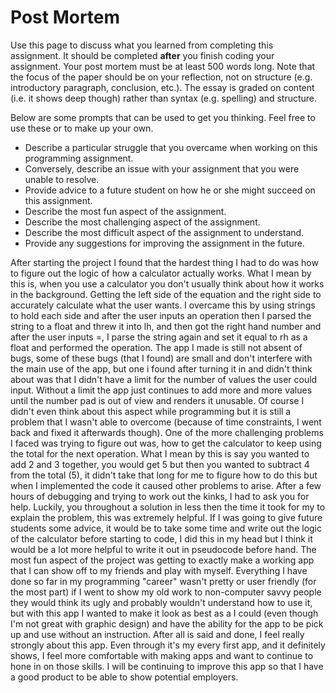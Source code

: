 # Post Mortem
Use this page to discuss what you learned from completing this assignment.  It should be completed **after** you finish coding your assignment. Your post mortem must be at least 500 words long.  Note that the focus of the paper should be on your reflection, not on structure (e.g. introductory paragraph, conclusion, etc.).  The essay is graded on content (i.e. it shows deep though) rather than syntax (e.g. spelling) and structure.  

Below are some prompts that can be used to get you thinking.  Feel free to use these or to make up your own.
* Describe a particular struggle that you overcame when working on this programming assignment.
* Conversely, describe an issue with your assignment that you were unable to resolve.
* Provide advice to a future student on how he or she might succeed on this assignment.
* Describe the most fun aspect of the assignment.
* Describe the most challenging aspect of the assignment.
* Describe the most difficult aspect of the assignment to understand.
* Provide any suggestions for improving the assignment in the future.


After starting the project I found that the hardest thing I had to do was how to figure out the logic of how a calculator actually works. What I mean by this is, when you use a calculator you don't usually think about how it works in the background. Getting the left side of the equation and the right side to accurately calculate what the user wants. I overcame this by using strings to hold each side and after the user inputs an operation then I parsed the string to a float and threw it into lh, and then got the right hand number and after the user inputs =, I parse the string again and set it equal to rh as a float and performed the operation. The app I made is still not absent of bugs, some of these bugs (that I found) are small and don't interfere with the main use of the app, but one i found after turning it in and didn't think about was that I didn't have a limit for the number of values the user could input. Without a limit the app just continues to add more and more values until the number pad is out of view and renders it unusable. Of course I didn't even think about this aspect while programming but it is still a problem that I wasn't able to overcome (because of time constraints, I went back and fixed it afterwards though). One of the more challenging problems I faced was trying to figure out was, how to get the calculator to keep using the total for the next operation. What I mean by this is say you wanted to add 2 and 3 together, you would get 5 but then you wanted to subtract 4 from the total (5), it didn't take that long for me to figure how to do this but when I implemented the code it caused other problems to arise. After a few hours of debugging and trying to work out the kinks, I had to ask you for help. Luckily, you throughout a solution in less then the time it took for my to explain the problem, this was extremely helpful. If I was going to give future students some advice, it would be to take some time and write out the logic of the calculator before starting to code, I did this in my head but I think it would be a lot more helpful to write it out in pseudocode before hand. The most fun aspect of the project was getting to exactly make a working app that I can show off to my friends and play with myself. Everything I have done so far in my programming "career" wasn't pretty or user friendly (for the most part) if I went to show my old work to non-computer savvy people they would think its ugly and probably wouldn't understand how to use it, but with this app I wanted to make it look as best as a I could (even though I'm not great with graphic design) and have the ability for the app to be pick up and use without an instruction.  After all is said and done, I feel really strongly about this app. Even through it's my every first app, and it definitely shows, I feel more comfortable with making apps and want to continue to hone in on those skills. I will be continuing to improve this app so that I have a good product to be able to show potential employers. 
